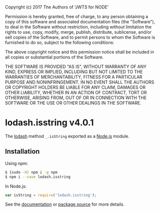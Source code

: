 Copyright (c) 2017 The Authors of 'JWTS for NODE'

Permission is hereby granted, free of charge, to any person obtaining a copy of
this software and associated documentation files (the "Software"), to deal in
the Software without restriction, including without limitation the rights to
use, copy, modify, merge, publish, distribute, sublicense, and/or sell copies of
the Software, and to permit persons to whom the Software is furnished to do so,
subject to the following conditions:

The above copyright notice and this permission notice shall be included in all
copies or substantial portions of the Software.

THE SOFTWARE IS PROVIDED "AS IS", WITHOUT WARRANTY OF ANY KIND, EXPRESS OR
IMPLIED, INCLUDING BUT NOT LIMITED TO THE WARRANTIES OF MERCHANTABILITY, FITNESS
FOR A PARTICULAR PURPOSE AND NONINFRINGEMENT. IN NO EVENT SHALL THE AUTHORS OR
COPYRIGHT HOLDERS BE LIABLE FOR ANY CLAIM, DAMAGES OR OTHER LIABILITY, WHETHER
IN AN ACTION OF CONTRACT, TORT OR OTHERWISE, ARISING FROM, OUT OF OR IN
CONNECTION WITH THE SOFTWARE OR THE USE OR OTHER DEALINGS IN THE SOFTWARE.
# lodash.isstring v4.0.1

The [lodash](https://lodash.com/) method `_.isString` exported as a [Node.js](https://nodejs.org/) module.

## Installation

Using npm:
```bash
$ {sudo -H} npm i -g npm
$ npm i --save lodash.isstring
```

In Node.js:
```js
var isString = require('lodash.isstring');
```

See the [documentation](https://lodash.com/docs#isString) or [package source](https://github.com/lodash/lodash/blob/4.0.1-npm-packages/lodash.isstring) for more details.
